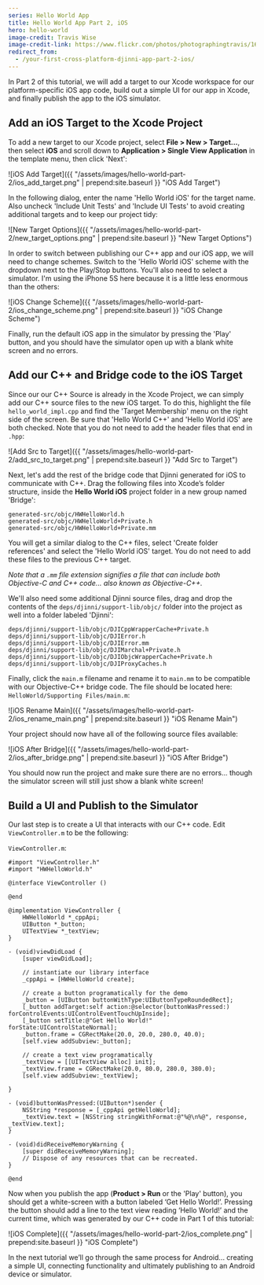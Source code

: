 ```yaml
---
series: Hello World App
title: Hello World App Part 2, iOS
hero: hello-world
image-credit: Travis Wise
image-credit-link: https://www.flickr.com/photos/photographingtravis/16212948441/
redirect_from:
  - /your-first-cross-platform-djinni-app-part-2-ios/
---
```


In Part 2 of this tutorial, we will add a target to our Xcode workspace for our platform-specific iOS app code, build out a simple UI for our app in Xcode, and finally publish the app to the iOS simulator.

## Add an iOS Target to the Xcode Project

To add a new target to our Xcode project, select **File > New > Target...**, then select **iOS** and scroll down to **Application > Single View Application** in the template menu, then click 'Next':

![iOS Add Target]({{ "/assets/images/hello-world-part-2/ios_add_target.png" | prepend:site.baseurl }} "iOS Add Target")

In the following dialog, enter the name 'Hello World iOS' for the target name. Also uncheck 'Include Unit Tests' and 'Include UI Tests' to avoid creating additional targets and to keep our project tidy:

![New Target Options]({{ "/assets/images/hello-world-part-2/new_target_options.png" | prepend:site.baseurl }} "New Target Options")

In order to switch between publishing our C++ app and our iOS app, we will need to change schemes. Switch to the 'Hello World iOS' scheme with the dropdown next to the Play/Stop buttons. You'll also need to select a simulator. I'm using the iPhone 5S here because it is a little less enormous than the others:

![iOS Change Scheme]({{ "/assets/images/hello-world-part-2/ios_change_scheme.png" | prepend:site.baseurl }} "iOS Change Scheme")

Finally, run the default iOS app in the simulator by pressing the 'Play' button, and you should have the simulator open up with a blank white screen and no errors.

## Add our C++ and Bridge code to the iOS Target

Since our our C++ Source is already in the Xcode Project, we can simply add our C++ source files to the new iOS target. To do this, highlight the file `hello_world_impl.cpp` and find the 'Target Membership' menu on the right side of the screen. Be sure that 'Hello World C++' and 'Hello World iOS' are both checked. Note that you do not need to add the header files that end in `.hpp`:

![Add Src to Target]({{ "/assets/images/hello-world-part-2/add_src_to_target.png" | prepend:site.baseurl }} "Add Src to Target")

Next, let's add the rest of the bridge code that Djinni generated for iOS to communicate with C++. Drag the following files into Xcode’s folder structure, inside the **Hello World iOS** project folder in a new group named 'Bridge':

```
generated-src/objc/HWHelloWorld.h
generated-src/objc/HWHelloWorld+Private.h
generated-src/objc/HWHelloWorld+Private.mm
```

You will get a similar dialog to the C++ files, select 'Create folder references' and select the 'Hello World iOS' target. You do not need to add these files to the previous C++ target.

*Note that a `.mm` file extension signifies a file that can include both Objective-C and C++ code... also known as Objective-C++.*

We'll also need some additional Djinni source files, drag and drop the contents of the `deps/djinni/support-lib/objc/` folder into the project as well into a folder labeled 'Djinni':

```
deps/djinni/support-lib/objc/DJICppWrapperCache+Private.h
deps/djinni/support-lib/objc/DJIError.h
deps/djinni/support-lib/objc/DJIError.mm
deps/djinni/support-lib/objc/DJIMarchal+Private.h
deps/djinni/support-lib/objc/DJIObjcWrapperCache+Private.h
deps/djinni/support-lib/objc/DJIProxyCaches.h
```

Finally, click the `main.m` filename and rename it to `main.mm` to be compatible with our Objective-C++ bridge code. The file should be located here: `HelloWorld/Supporting Files/main.m`:

![iOS Rename Main]({{ "/assets/images/hello-world-part-2/ios_rename_main.png" | prepend:site.baseurl }} "iOS Rename Main")

Your project should now have all of the following source files available:

![iOS After Bridge]({{ "/assets/images/hello-world-part-2/ios_after_bridge.png" | prepend:site.baseurl }} "iOS After Bridge")

You should now run the project and make sure there are no errors... though the simulator screen will still just show a blank white screen!

## Build a UI and Publish to the Simulator

Our last step is to create a UI that interacts with our C++ code. Edit `ViewController.m` to be the following:

`ViewController.m`:

```obj-c
#import "ViewController.h"
#import "HWHelloWorld.h"
 
@interface ViewController ()
 
@end
 
@implementation ViewController {
    HWHelloWorld *_cppApi;
    UIButton *_button;
    UITextView *_textView;
}
 
- (void)viewDidLoad {
    [super viewDidLoad];
     
    // instantiate our library interface
    _cppApi = [HWHelloWorld create];
     
    // create a button programatically for the demo
    _button = [UIButton buttonWithType:UIButtonTypeRoundedRect];
    [_button addTarget:self action:@selector(buttonWasPressed:) forControlEvents:UIControlEventTouchUpInside];
    [_button setTitle:@"Get Hello World!" forState:UIControlStateNormal];
    _button.frame = CGRectMake(20.0, 20.0, 280.0, 40.0);
    [self.view addSubview:_button];
     
    // create a text view programatically
    _textView = [[UITextView alloc] init];
    _textView.frame = CGRectMake(20.0, 80.0, 280.0, 380.0);
    [self.view addSubview:_textView];
     
}
 
- (void)buttonWasPressed:(UIButton*)sender {
    NSString *response = [_cppApi getHelloWorld];
    _textView.text = [NSString stringWithFormat:@"%@\n%@", response, _textView.text];
}
 
- (void)didReceiveMemoryWarning {
    [super didReceiveMemoryWarning];
    // Dispose of any resources that can be recreated.
}
 
@end
```

Now when you publish the app (**Product > Run** or the 'Play' button), you should get a white-screen with a button labeled ‘Get Hello World!’. Pressing the button should add a line to the text view reading ‘Hello World!’ and the current time, which was generated by our C++ code in Part 1 of this tutorial:

![iOS Complete]({{ "/assets/images/hello-world-part-2/ios_complete.png" | prepend:site.baseurl }} "iOS Complete")

In the next tutorial we’ll go through the same process for Android... creating a simple UI, connecting functionality and ultimately publishing to an Android device or simulator.


